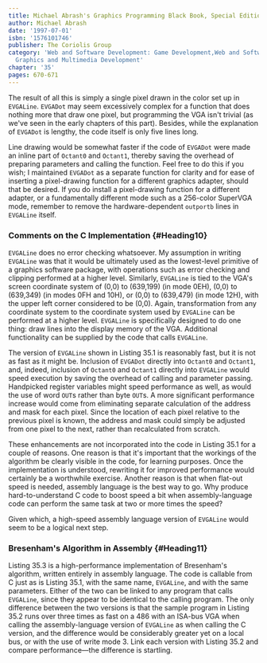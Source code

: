 ```yaml
---
title: Michael Abrash's Graphics Programming Black Book, Special Edition
author: Michael Abrash
date: '1997-07-01'
isbn: '1576101746'
publisher: The Coriolis Group
category: 'Web and Software Development: Game Development,Web and Software Development:
  Graphics and Multimedia Development'
chapter: '35'
pages: 670-671
---
```


The result of all this is simply a single pixel drawn in the color set
up in `EVGALine`. `EVGADot` may seem excessively complex for a
function that does nothing more that draw one pixel, but programming the
VGA isn't trivial (as we've seen in the early chapters of this part).
Besides, while the explanation of `EVGADot` is lengthy, the code
itself is only five lines long.

Line drawing would be somewhat faster if the code of `EVGADot` were
made an inline part of `Octant0` and `Octant1`, thereby saving the
overhead of preparing parameters and calling the function. Feel free to
do this if you wish; I maintained `EVGADot` as a separate function for
clarity and for ease of inserting a pixel-drawing function for a
different graphics adapter, should that be desired. If you do install a
pixel-drawing function for a different adapter, or a fundamentally
different mode such as a 256-color SuperVGA mode, remember to remove the
hardware-dependent `outportb` lines in `EVGALine` itself.

### Comments on the C Implementation {#Heading10}

`EVGALine` does no error checking whatsoever. My assumption in writing
`EVGALine` was that it would be ultimately used as the lowest-level
primitive of a graphics software package, with operations such as error
checking and clipping performed at a higher level. Similarly,
`EVGALine` is tied to the VGA's screen coordinate system of (0,0) to
(639,199) (in mode 0EH), (0,0) to (639,349) (in modes 0FH and 10H), or
(0,0) to (639,479) (in mode 12H), with the upper left corner considered
to be (0,0). Again, transformation from any coordinate system to the
coordinate system used by `EVGALine` can be performed at a higher
level. `EVGALine` is specifically designed to do one thing: draw lines
into the display memory of the VGA. Additional functionality can be
supplied by the code that calls `EVGALine`.

The version of `EVGALine` shown in Listing 35.1 is reasonably fast,
but it is not as fast as it might be. Inclusion of `EVGADot` directly
into `Octant0` and `Octant1`, and, indeed, inclusion of `Octant0`
and `Octant1` directly into `EVGALine` would speed execution by
saving the overhead of calling and parameter passing. Handpicked
register variables might speed performance as well, as would the use of
word `OUT`s rather than byte `OUT`s. A more significant performance
increase would come from eliminating separate calculation of the address
and mask for each pixel. Since the location of each pixel relative to
the previous pixel is known, the address and mask could simply be
adjusted from one pixel to the next, rather than recalculated from
scratch.

These enhancements are not incorporated into the code in Listing 35.1
for a couple of reasons. One reason is that it's important that the
workings of the algorithm be clearly visible in the code, for learning
purposes. Once the implementation is understood, rewriting it for
improved performance would certainly be a worthwhile exercise. Another
reason is that when flat-out speed is needed, assembly language is the
best way to go. Why produce hard-to-understand C code to boost speed a
bit when assembly-language code can perform the same task at two or more
times the speed?

Given which, a high-speed assembly language version of `EVGALine`
would seem to be a logical next step.

### Bresenham's Algorithm in Assembly {#Heading11}

Listing 35.3 is a high-performance implementation of Bresenham's
algorithm, written entirely in assembly language. The code is callable
from C just as is Listing 35.1, with the same name, `EVGALine`, and
with the same parameters. Either of the two can be linked to any program
that calls `EVGALine`, since they appear to be identical to the
calling program. The only difference between the two versions is that
the sample program in Listing 35.2 runs over three times as fast on a
486 with an ISA-bus VGA when calling the assembly-language version of
`EVGALine` as when calling the C version, and the difference would be
considerably greater yet on a local bus, or with the use of write mode
3. Link each version with Listing 35.2 and compare performance—the
difference is startling.
